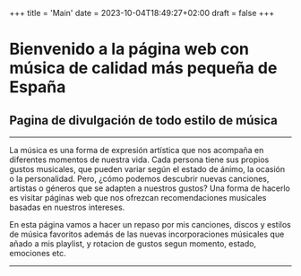 +++
title = 'Main'
date = 2023-10-04T18:49:27+02:00
draft = false
+++

# Bienvenido a la página web con música de calidad más pequeña de España
## Pagina de divulgación de todo estilo de música
___

La música es una forma de expresión artística que nos acompaña en diferentes momentos de nuestra vida. Cada persona tiene sus propios gustos musicales, que pueden variar según el estado de ánimo, la ocasión o la personalidad. Pero, ¿cómo podemos descubrir nuevas canciones, artistas o géneros que se adapten a nuestros gustos? Una forma de hacerlo es visitar páginas web que nos ofrezcan recomendaciones musicales basadas en nuestros intereses.

En esta página vamos a hacer un repaso por mis canciones, discos y estilos de música favoritos además de las nuevas incorporaciones músicales que añado a mis playlist, y rotacion de gustos segun momento, estado, emociones etc.
___

